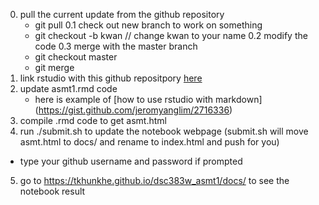 0. pull the current update from the github repository
	- git pull
0.1 check out new branch to work on something
	- git checkout -b kwan      // change kwan to your name
0.2 modify the code
0.3 merge with the master branch
	- git checkout master
	- git merge  
1. link rstudio with this github repositpory [here](http://www.molecularecologist.com/2013/11/using-github-with-r-and-rstudio/)
2. update asmt1.rmd code
	- here is example of [how to use rstudio with markdown] (https://gist.github.com/jeromyanglim/2716336) 
3. compile .rmd code to get asmt.html
4. run ./submit.sh to update the notebook webpage (submit.sh will move asmt.html to docs/ and rename to index.html and push for you)
  - type your github username and password if prompted  
5. go to https://tkhunkhe.github.io/dsc383w_asmt1/docs/ to see the notebook result
